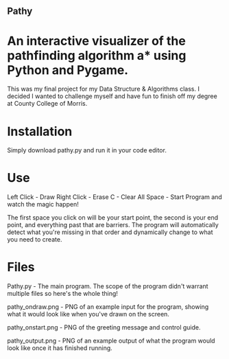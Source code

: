 ## Pathy
# An interactive visualizer of the pathfinding algorithm a* using Python and Pygame.

This was my final project for my Data Structure & Algorithms class. I decided I wanted to challenge myself and have fun to finish off my degree at County College of Morris.

# Installation
Simply download pathy.py and run it in your code editor.

# Use
Left Click - Draw
Right Click - Erase
C - Clear All
Space - Start Program and watch the magic happen!

The first space you click on will be your start point, the second is your end point, and everything past that are barriers. The program will automatically detect what you're missing in that order and dynamically change to what you need to create.

# Files
Pathy.py - The main program. The scope of the program didn't warrant multiple files so here's the whole thing!

pathy_ondraw.png - PNG of an example input for the program, showing what it would look like when you've drawn on the screen.

pathy_onstart.png - PNG of the greeting message and control guide.

pathy_output.png - PNG of an example output of what the program would look like once it has finished running.
